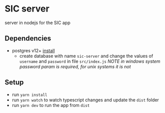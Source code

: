 # SIC server
server in nodejs for the SIC app

## Dependencies
- postgres v12+ [install](https://www.robinwieruch.de/postgres-sql-macos-setup)
  - create database with name `sic-server` and change the values of `username` and `password` in file `src/index.js`
  _NOTE in windows system password param is required, for unix systems it is not_

## Setup
- run `yarn install`
- run `yarn watch` to watch typescript changes and update the `dist` folder
- run `yarn dev` to run the app from `dist`
